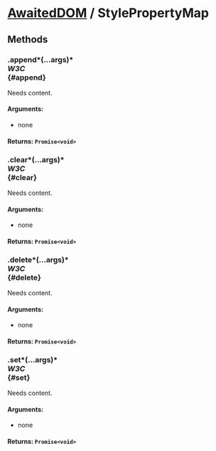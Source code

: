 # [AwaitedDOM](/docs/basic-interfaces/awaited-dom) <span>/</span> StylePropertyMap

## Methods

### .append*(...args)* <div class="specs"><i>W3C</i></div> {#append}

Needs content.

#### **Arguments**:


 - none

#### **Returns**: `Promise<void>`

### .clear*(...args)* <div class="specs"><i>W3C</i></div> {#clear}

Needs content.

#### **Arguments**:


 - none

#### **Returns**: `Promise<void>`

### .delete*(...args)* <div class="specs"><i>W3C</i></div> {#delete}

Needs content.

#### **Arguments**:


 - none

#### **Returns**: `Promise<void>`

### .set*(...args)* <div class="specs"><i>W3C</i></div> {#set}

Needs content.

#### **Arguments**:


 - none

#### **Returns**: `Promise<void>`
